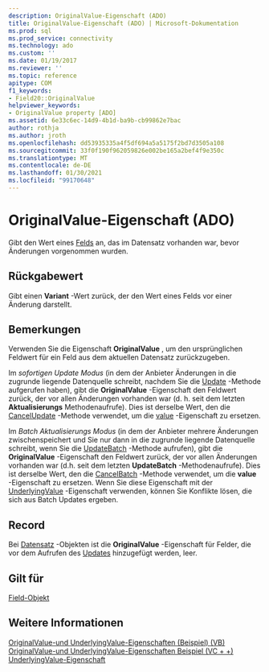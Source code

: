```yaml
---
description: OriginalValue-Eigenschaft (ADO)
title: OriginalValue-Eigenschaft (ADO) | Microsoft-Dokumentation
ms.prod: sql
ms.prod_service: connectivity
ms.technology: ado
ms.custom: ''
ms.date: 01/19/2017
ms.reviewer: ''
ms.topic: reference
apitype: COM
f1_keywords:
- Field20::OriginalValue
helpviewer_keywords:
- OriginalValue property [ADO]
ms.assetid: 6e33c6ec-14d9-4b1d-ba9b-cb99862e7bac
author: rothja
ms.author: jroth
ms.openlocfilehash: dd53935335a4f5df694a5a5175f2bd7d3505a108
ms.sourcegitcommit: 33f0f190f962059826e002be165a2bef4f9e350c
ms.translationtype: MT
ms.contentlocale: de-DE
ms.lasthandoff: 01/30/2021
ms.locfileid: "99170648"
---
```

# <a name="originalvalue-property-ado"></a>OriginalValue-Eigenschaft (ADO)
Gibt den Wert eines [Felds](./field-object.md) an, das im Datensatz vorhanden war, bevor Änderungen vorgenommen wurden.  
  
## <a name="return-value"></a>Rückgabewert  
 Gibt einen **Variant** -Wert zurück, der den Wert eines Felds vor einer Änderung darstellt.  
  
## <a name="remarks"></a>Bemerkungen  
 Verwenden Sie die Eigenschaft **OriginalValue** , um den ursprünglichen Feldwert für ein Feld aus dem aktuellen Datensatz zurückzugeben.  
  
 Im *sofortigen Update Modus* (in dem der Anbieter Änderungen in die zugrunde liegende Datenquelle schreibt, nachdem Sie die [Update](./update-method.md) -Methode aufgerufen haben), gibt die **OriginalValue** -Eigenschaft den Feldwert zurück, der vor allen Änderungen vorhanden war (d. h. seit dem letzten **Aktualisierungs** Methodenaufrufe). Dies ist derselbe Wert, den die [CancelUpdate](./cancelupdate-method-ado.md) -Methode verwendet, um die [value](./value-property-ado.md) -Eigenschaft zu ersetzen.  
  
 Im *Batch Aktualisierungs Modus* (in dem der Anbieter mehrere Änderungen zwischenspeichert und Sie nur dann in die zugrunde liegende Datenquelle schreibt, wenn Sie die [UpdateBatch](./updatebatch-method.md) -Methode aufrufen), gibt die **OriginalValue** -Eigenschaft den Feldwert zurück, der vor allen Änderungen vorhanden war (d.h. seit dem letzten **UpdateBatch** -Methodenaufrufe). Dies ist derselbe Wert, den die [CancelBatch](./cancelbatch-method-ado.md) -Methode verwendet, um die **value** -Eigenschaft zu ersetzen. Wenn Sie diese Eigenschaft mit der [UnderlyingValue](./underlyingvalue-property.md) -Eigenschaft verwenden, können Sie Konflikte lösen, die sich aus Batch Updates ergeben.  
  
## <a name="record"></a>Record  
 Bei [Datensatz](./record-object-ado.md) -Objekten ist die **OriginalValue** -Eigenschaft für Felder, die vor dem Aufrufen des [Updates](./update-method.md) hinzugefügt werden, leer.  
  
## <a name="applies-to"></a>Gilt für  
 [Field-Objekt](./field-object.md)  
  
## <a name="see-also"></a>Weitere Informationen  
 [OriginalValue-und UnderlyingValue-Eigenschaften (Beispiel) (VB)](./originalvalue-and-underlyingvalue-properties-example-vb.md)   
 [OriginalValue-und UnderlyingValue-Eigenschaften Beispiel (VC + +)](./originalvalue-and-underlyingvalue-properties-example-vc.md)   
 [UnderlyingValue-Eigenschaft](./underlyingvalue-property.md)